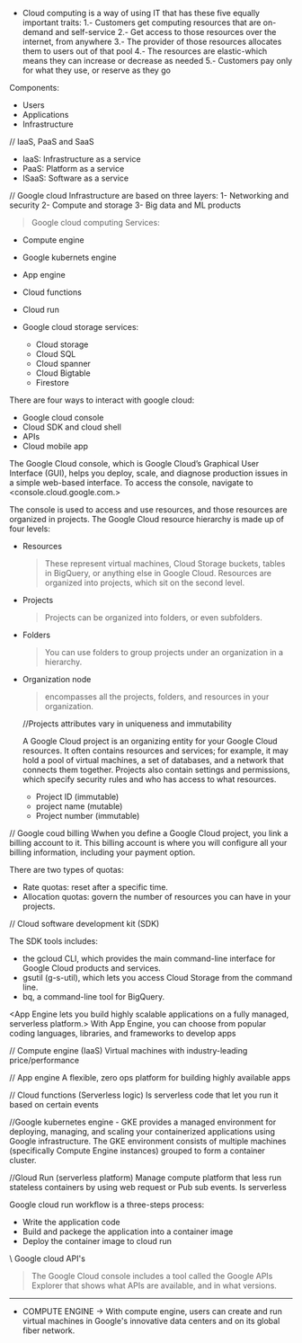 <!-- what's the cloud? -->

- Cloud computing is a way of using IT that has these five equally important traits:
  1.- Customers get computing resources that are on-demand and self-service
  2.- Get access to those resources over the internet, from anywhere
  3.- The provider of those resources allocates them to users out of that pool
  4.- The resources are elastic-which means they can increase or decrease as needed
  5.- Customers pay only for what they use, or reserve as they go
 
Components:

- Users
- Applications
- Infrastructure

// IaaS, PaaS and SaaS

- IaaS: Infrastructure as a service
- PaaS: Platform as a service
- ISaaS: Software as a service

// Google cloud Infrastructure are based on three layers:
  1- Networking and security
  2- Compute and storage
  3- Big data and ML products


> Google cloud computing Services:
  - Compute engine
  - Google kubernets engine
  - App engine
  - Cloud functions
  - Cloud run

- Google cloud storage services:
  - Cloud storage
  - Cloud SQL
  - Cloud spanner
  - Cloud Bigtable
  - Firestore

<!-- MODULE 2 -->

There are four ways to interact with google cloud:

- Google cloud console
- Cloud SDK and cloud shell
- APIs
- Cloud mobile app

The Google Cloud console, which is Google Cloud’s Graphical User Interface (GUI), helps you deploy, scale, and diagnose production issues in a simple web-based interface.
To access the console, navigate to <console.cloud.google.com.>

The console is used to access and use resources, and those resources are organized in projects.
The Google Cloud resource hierarchy is made up of four levels:

- Resources
  > These represent virtual machines, Cloud Storage buckets, tables in BigQuery, or anything else in Google Cloud. Resources are organized into projects, which sit on the second level.

- Projects
  > Projects can be organized into folders, or even subfolders.

- Folders
  > You can use folders to group projects under an organization in a hierarchy.

- Organization node
  > encompasses all the projects, folders, and resources in your organization.

  //Projects attributes vary in uniqueness and immutability

  A Google Cloud project is an organizing entity for your Google Cloud resources. It often contains resources and services; for example, it may hold a pool of virtual machines, a set of databases, and a network that connects them together. Projects also contain settings and permissions, which specify security rules and who has access to what resources.

  - Project ID (immutable)
  - project name (mutable)
  - Project number (immutable)



// Google coud billing
  Wwhen you define a Google Cloud project, you link a billing account to it.
  This billing account is where you will configure all your billing information, including your payment option.

There are two types of quotas:

- Rate quotas: reset after a specific time.
- Allocation quotas: govern the number of resources you can have in your projects.

// Cloud software development kit (SDK)
<SDK lets users run Google Cloud command-line tools from a local desktop. >

The SDK tools includes:

- the gcloud CLI, which provides the main command-line interface for Google Cloud products and services.
- gsutil (g-s-util), which lets you access Cloud Storage from the command line.
- bq, a command-line tool for BigQuery.

<Cloud Shell provides command-line access to cloud resources directly from a browser.>

<App Engine lets you build highly scalable applications on a fully managed, serverless platform.>
With App Engine, you can choose from popular coding languages, libraries, and frameworks to develop apps

// Compute engine (IaaS)
Virtual machines with industry-leading price/performance

// App engine
A flexible, zero ops platform for building highly available apps

// Cloud functions (Serverless logic)
Is serverless code that let you run it based on certain events

//Google kubernetes engine - GKE 
provides a managed environment for deploying, managing, and scaling your containerized applications using Google infrastructure. The GKE environment consists of multiple machines (specifically Compute Engine instances) grouped to form a container cluster.

//Gloud Run (serverless platform)
Manage compute platform that less run stateless containers by using web request or Pub sub events. Is serverless

Google cloud run workflow is a three-steps process:

- Write the application code
- Build and packege the application into a container image
- Deploy the container image to cloud run

\\ Google cloud API's
  > The Google Cloud console includes a tool called the Google APIs Explorer that shows what APIs are available, and in what versions.


________________________________________________________________________________________________________

* COMPUTE ENGINE -> With compute engine, users can create and run virtual machines in Google's innovative data centers and on its global fiber network.